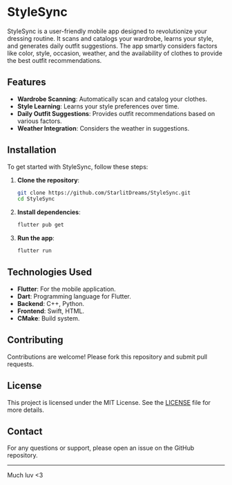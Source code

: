 # StyleSync

StyleSync is a user-friendly mobile app designed to revolutionize your dressing routine. It scans and catalogs your wardrobe, learns your style, and generates daily outfit suggestions. The app smartly considers factors like color, style, occasion, weather, and the availability of clothes to provide the best outfit recommendations.

## Features

- **Wardrobe Scanning**: Automatically scan and catalog your clothes.
- **Style Learning**: Learns your style preferences over time.
- **Daily Outfit Suggestions**: Provides outfit recommendations based on various factors.
- **Weather Integration**: Considers the weather in suggestions.

## Installation

To get started with StyleSync, follow these steps:

1. **Clone the repository**:
    ```sh
    git clone https://github.com/StarlitDreams/StyleSync.git
    cd StyleSync
    ```

2. **Install dependencies**:
    ```sh
    flutter pub get
    ```

3. **Run the app**:
    ```sh
    flutter run
    ```

## Technologies Used

- **Flutter**: For the mobile application.
- **Dart**: Programming language for Flutter.
- **Backend**: C++, Python.
- **Frontend**: Swift, HTML.
- **CMake**: Build system.

## Contributing

Contributions are welcome! Please fork this repository and submit pull requests.

## License

This project is licensed under the MIT License. See the [LICENSE](LICENSE) file for more details.

## Contact

For any questions or support, please open an issue on the GitHub repository.

---

Much luv <3
